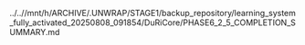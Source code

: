 ../..//mnt/h/ARCHIVE/.UNWRAP/STAGE1/backup_repository/learning_system_fully_activated_20250808_091854/DuRiCore/PHASE6_2_5_COMPLETION_SUMMARY.md